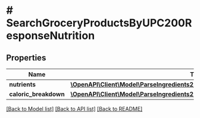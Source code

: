 # # SearchGroceryProductsByUPC200ResponseNutrition

## Properties

Name | Type | Description | Notes
------------ | ------------- | ------------- | -------------
**nutrients** | [**\OpenAPI\Client\Model\ParseIngredients200ResponseInnerNutritionNutrientsInner[]**](ParseIngredients200ResponseInnerNutritionNutrientsInner.md) |  |
**caloric_breakdown** | [**\OpenAPI\Client\Model\ParseIngredients200ResponseInnerNutritionCaloricBreakdown**](ParseIngredients200ResponseInnerNutritionCaloricBreakdown.md) |  |

[[Back to Model list]](../../README.md#models) [[Back to API list]](../../README.md#endpoints) [[Back to README]](../../README.md)

